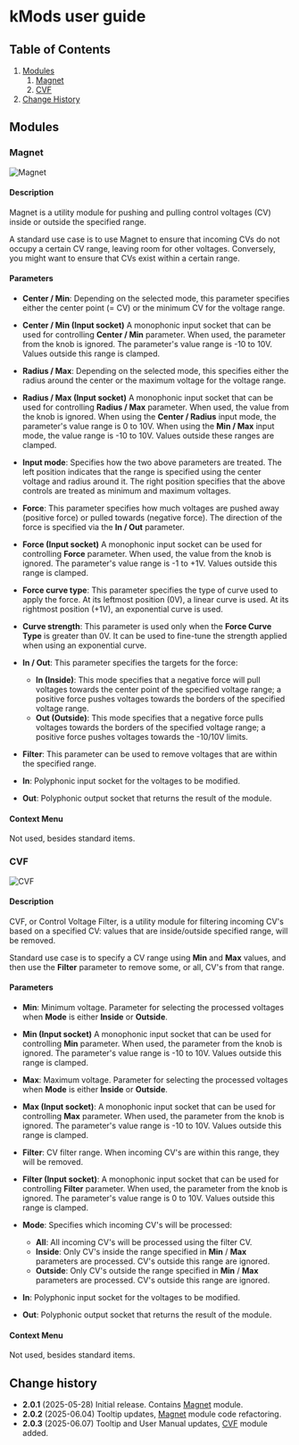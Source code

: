 # kMods user guide

## Table of Contents

1.  [Modules](#modules)
    1. [Magnet](#magnet)
    2. [CVF](#cvf)
2.  [Change History](#change-history)

## Modules

### Magnet

![Magnet](Images/Magnet.png)

#### Description

Magnet is a utility module for pushing and pulling control voltages (CV) inside or outside the specified range.

A standard use case is to use Magnet to ensure that incoming CVs do not occupy a certain CV range, leaving room for other voltages. Conversely, you might want to ensure that CVs exist within a certain range.

#### Parameters

-  **Center / Min**: Depending on the selected mode, this parameter specifies either the center point (= CV) or the minimum CV for the voltage range.

-  **Center / Min (Input socket)**  A monophonic input socket that can be used for controlling **Center / Min** parameter. When used, the parameter from the knob is ignored. The parameter's value range is -10 to 10V. Values outside this range is clamped.

-  **Radius / Max**: Depending on the selected mode, this specifies either the radius around the center or the maximum voltage for the voltage range.

-  **Radius / Max (Input socket)** A monophonic input socket that can be used for controlling **Radius / Max** parameter. When used, the value from the knob is ignored. When using the **Center / Radius** input mode, the parameter's value range is 0 to 10V. When using the **Min / Max** input mode, the value range is -10 to 10V. Values outside these ranges are clamped.

-  **Input mode**: Specifies how the two above parameters are treated. The left position indicates that the range is specified using the center voltage and radius around it. The right position specifies that the above controls are treated as minimum and maximum voltages.

-  **Force**: This parameter specifies how much voltages are pushed away (positive force) or pulled towards (negative force). The direction of the force is specified via the **In / Out** parameter.

-  **Force (Input socket)** A monophonic input socket can be used for controlling **Force** parameter. When used, the value from the knob is ignored. The parameter's value range is -1 to +1V. Values outside this range is clamped.

-  **Force curve type**: This parameter specifies the type of curve used to apply the force. At its leftmost position (0V), a linear curve is used. At its rightmost position (+1V), an exponential curve is used.

-  **Curve strength**: This parameter is used only when the **Force Curve Type** is greater than 0V. It can be used to fine-tune the strength applied when using an exponential curve.

-  **In / Out**: This parameter specifies the targets for the force:
   -  **In (Inside)**: This mode specifies that a negative force will pull voltages towards the center point of the specified voltage range; a positive force pushes voltages towards the borders of the specified voltage range.
   -  **Out (Outside)**: This mode specifies that a negative force pulls voltages towards the borders of the specified voltage range; a positive force pushes voltages towards the -10/10V limits.

-  **Filter**: This parameter can be used to remove voltages that are within the specified range.

-  **In**: Polyphonic input socket for the voltages to be modified.

-  **Out**: Polyphonic output socket that returns the result of the module.

#### Context Menu

Not used, besides standard items.

### CVF

![CVF](Images/CVF.png)

#### Description

CVF, or Control Voltage Filter, is a utility module for filtering incoming CV's based on a specified CV: values that are inside/outside specified range, will be removed.

Standard use case is to specify a CV range using **Min** and **Max** values, and then use the **Filter** parameter to remove some, or all, CV's from that range.

#### Parameters

-  **Min**: Minimum voltage. Parameter for selecting the processed voltages when **Mode** is either **Inside** or **Outside**.

-  **Min (Input socket)**  A monophonic input socket that can be used for controlling **Min** parameter. When used, the parameter from the knob is ignored. The parameter's value range is -10 to 10V. Values outside this range is clamped.

-  **Max**: Maximum voltage. Parameter for selecting the processed voltages when **Mode** is either **Inside** or **Outside**.

-  **Max (Input socket)**: A monophonic input socket that can be used for controlling **Max** parameter. When used, the parameter from the knob is ignored. The parameter's value range is -10 to 10V. Values outside this range is clamped.

-  **Filter**: CV filter range. When incoming CV's are within this range, they will be removed.

-  **Filter (Input socket)**: A monophonic input socket that can be used for controlling **Filter** parameter. When used, the parameter from the knob is ignored. The parameter's value range is 0 to 10V. Values outside this range is clamped.

-  **Mode**: Specifies which incoming CV's will be processed:
   -  **All**: All incoming CV's will be processed using the filter CV.
   -  **Inside**: Only CV's inside the range specified in **Min** / **Max** parameters are processed. CV's outside this range are ignored.
   -  **Outside**: Only CV's outside the range specified in **Min** / **Max** parameters are processed. CV's outside this range are ignored.

-  **In**: Polyphonic input socket for the voltages to be modified.

-  **Out**: Polyphonic output socket that returns the result of the module.

#### Context Menu

Not used, besides standard items.

## Change history

-  **2.0.1** (2025-05-28) Initial release. Contains [Magnet](#magnet) module.
-  **2.0.2** (2025-06.04) Tooltip updates, [Magnet](#magnet) module code refactoring.
-  **2.0.3** (2025-06.07) Tooltip and User Manual updates, [CVF](#cvf) module added.

